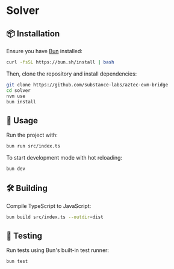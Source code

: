# Solver

## 📦 Installation
Ensure you have [Bun](https://bun.sh) installed:

```sh
curl -fsSL https://bun.sh/install | bash
```

Then, clone the repository and install dependencies:

```sh
git clone https://github.com/substance-labs/aztec-evm-bridge
cd solver
nvm use
bun install
```

## 🔧 Usage
Run the project with:

```sh
bun run src/index.ts
```

To start development mode with hot reloading:

```sh
bun dev
```

## 🛠️ Building
Compile TypeScript to JavaScript:

```sh
bun build src/index.ts --outdir=dist
```

## 🧪 Testing
Run tests using Bun's built-in test runner:

```sh
bun test
```
